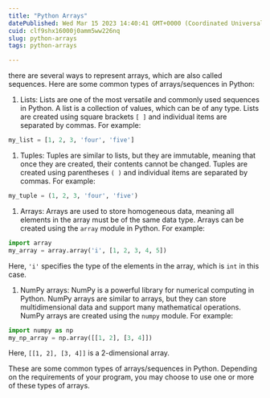 ```yaml
---
title: "Python Arrays"
datePublished: Wed Mar 15 2023 14:40:41 GMT+0000 (Coordinated Universal Time)
cuid: clf9shx16000j0amm5ww226nq
slug: python-arrays
tags: python-arrays

---
```


there are several ways to represent arrays, which are also called sequences. Here are some common types of arrays/sequences in Python:

1. Lists: Lists are one of the most versatile and commonly used sequences in Python. A list is a collection of values, which can be of any type. Lists are created using square brackets `[ ]` and individual items are separated by commas. For example:
    

```python
my_list = [1, 2, 3, 'four', 'five']
```

1. Tuples: Tuples are similar to lists, but they are immutable, meaning that once they are created, their contents cannot be changed. Tuples are created using parentheses `( )` and individual items are separated by commas. For example:
    

```python
my_tuple = (1, 2, 3, 'four', 'five')
```

1. Arrays: Arrays are used to store homogeneous data, meaning all elements in the array must be of the same data type. Arrays can be created using the `array` module in Python. For example:
    

```python
import array
my_array = array.array('i', [1, 2, 3, 4, 5])
```

Here, `'i'` specifies the type of the elements in the array, which is `int` in this case.

1. NumPy arrays: NumPy is a powerful library for numerical computing in Python. NumPy arrays are similar to arrays, but they can store multidimensional data and support many mathematical operations. NumPy arrays are created using the `numpy` module. For example:
    

```python
import numpy as np
my_np_array = np.array([[1, 2], [3, 4]])
```

Here, `[[1, 2], [3, 4]]` is a 2-dimensional array.

These are some common types of arrays/sequences in Python. Depending on the requirements of your program, you may choose to use one or more of these types of arrays.